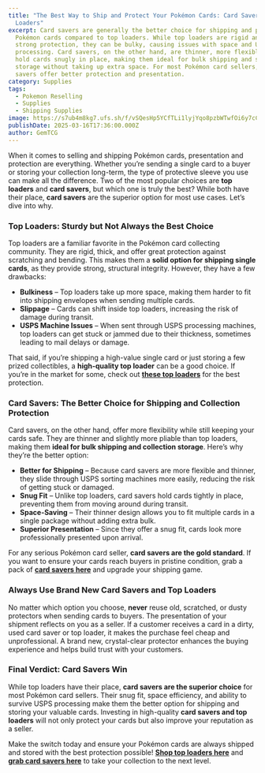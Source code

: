 ```yaml
---
title: "The Best Way to Ship and Protect Your Pokémon Cards: Card Savers vs. Top
  Loaders"
excerpt: Card savers are generally the better choice for shipping and protecting
  Pokémon cards compared to top loaders. While top loaders are rigid and provide
  strong protection, they can be bulky, causing issues with space and USPS
  processing. Card savers, on the other hand, are thinner, more flexible, and
  hold cards snugly in place, making them ideal for bulk shipping and safe
  storage without taking up extra space. For most Pokémon card sellers, card
  savers offer better protection and presentation.
category: Supplies
tags:
  - Pokemon Reselling
  - Supplies
  - Shipping Supplies
image: https://s7ub4m8kg7.ufs.sh/f/vSQesHp5YCfTLi1lyjYqo8pzbWTwfOi6y7cCsv9m0NYEgxSn
publishDate: 2025-03-16T17:36:00.000Z
author: GemTCG
---
```

When it comes to selling and shipping Pokémon cards, presentation and protection are everything. Whether you’re sending a single card to a buyer or storing your collection long-term, the type of protective sleeve you use can make all the difference. Two of the most popular choices are **top loaders** and **card savers**, but which one is truly the best? While both have their place, **card savers** are the superior option for most use cases. Let’s dive into why.

### **Top Loaders: Sturdy but Not Always the Best Choice**

Top loaders are a familiar favorite in the Pokémon card collecting community. They are rigid, thick, and offer great protection against scratching and bending. This makes them a **solid option for shipping single cards**, as they provide strong, structural integrity. However, they have a few drawbacks:

* **Bulkiness** – Top loaders take up more space, making them harder to fit into shipping envelopes when sending multiple cards.
* **Slippage** – Cards can shift inside top loaders, increasing the risk of damage during transit.
* **USPS Machine Issues** – When sent through USPS processing machines, top loaders can get stuck or jammed due to their thickness, sometimes leading to mail delays or damage.

That said, if you’re shipping a high-value single card or just storing a few prized collectibles, a **high-quality top loader** can be a good choice. If you’re in the market for some, check out **[these top loaders](https://amzn.to/4iwTY5O)** for the best protection.

### **Card Savers: The Better Choice for Shipping and Collection Protection**

Card savers, on the other hand, offer more flexibility while still keeping your cards safe. They are thinner and slightly more pliable than top loaders, making them **ideal for bulk shipping and collection storage**. Here’s why they’re the better option:

* **Better for Shipping** – Because card savers are more flexible and thinner, they slide through USPS sorting machines more easily, reducing the risk of getting stuck or damaged.
* **Snug Fit** – Unlike top loaders, card savers hold cards tightly in place, preventing them from moving around during transit.
* **Space-Saving** – Their thinner design allows you to fit multiple cards in a single package without adding extra bulk.
* **Superior Presentation** – Since they offer a snug fit, cards look more professionally presented upon arrival.

For any serious Pokémon card seller, **card savers are the gold standard**. If you want to ensure your cards reach buyers in pristine condition, grab a pack of **[card savers here](https://amzn.to/4i2cm6B)** and upgrade your shipping game.

### **Always Use Brand New Card Savers and Top Loaders**

No matter which option you choose, **never** reuse old, scratched, or dusty protectors when sending cards to buyers. The presentation of your shipment reflects on you as a seller. If a customer receives a card in a dirty, used card saver or top loader, it makes the purchase feel cheap and unprofessional. A brand new, crystal-clear protector enhances the buying experience and helps build trust with your customers.

### **Final Verdict: Card Savers Win**

While top loaders have their place, **card savers are the superior choice** for most Pokémon card sellers. Their snug fit, space efficiency, and ability to survive USPS processing make them the better option for shipping and storing your valuable cards. Investing in high-quality **card savers and top loaders** will not only protect your cards but also improve your reputation as a seller.

Make the switch today and ensure your Pokémon cards are always shipped and stored with the best protection possible! **[Shop top loaders here](https://amzn.to/4iwTY5O)** and **[grab card savers here](https://amzn.to/4i2cm6B)** to take your collection to the next level.
